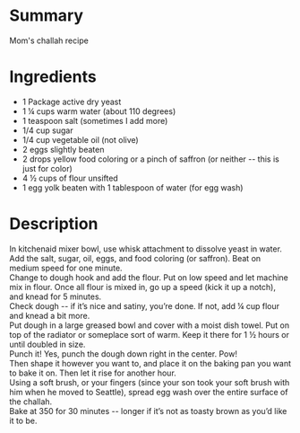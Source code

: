 # Summary
Mom's challah recipe

# Ingredients
- 1 Package active dry yeast
- 1 ¼ cups warm water (about 110 degrees)
- 1 teaspoon salt (sometimes I add more)
- 1/4 cup sugar
- 1/4 cup vegetable oil (not olive)
- 2 eggs slightly beaten
- 2 drops yellow food coloring or a pinch of saffron (or neither -- this is just for color)
- 4 ½ cups of flour unsifted
- 1 egg yolk beaten with 1 tablespoon of water (for egg wash)

# Description
In kitchenaid mixer bowl, use whisk attachment to dissolve yeast in water. Add the salt, sugar, oil, eggs, and food coloring (or saffron). Beat on medium speed for one minute.  
Change to dough hook and add the flour. Put on low speed and let machine mix in flour. Once all flour is mixed in, go up a speed (kick it up a notch), and knead for 5 minutes.  
Check dough -- if it’s nice and satiny, you’re done. If not, add ¼ cup flour and knead a bit more.  
Put dough in a large greased bowl and cover with a moist dish towel. Put on top of the radiator or someplace sort of warm. Keep it there for 1 ½ hours or until doubled in size.  
Punch it! Yes, punch the dough down right in the center. Pow!  
Then shape it however you want to, and place it on the baking pan you want to bake it on. Then let it rise for another hour.  
Using a soft brush, or your fingers (since your son took your soft brush with him when he moved to Seattle), spread egg wash over the entire surface of the challah.  
Bake at 350 for 30 minutes -- longer if it’s not as toasty brown as you’d like it to be.  
